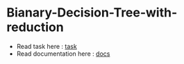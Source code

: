 # Bianary-Decision-Tree-with-reduction

- Read task here : [task](Task.pdf)
- Read documentation here : [docs](Documentation.pdf)
